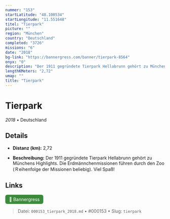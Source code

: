 ```yaml
---
nummer: "153"
startLatitude: "48.100534"
startLongitude: "11.551648"
titel: "Tierpark"
picture: ""
region: "München"
country: "Deutschland"
completed: "3726"
missions: "6"
date: "2018"
bg-link: "https://bannergress.com/banner/tierpark-8564"
onyx: "0"
description: "Der 1911 gegründete Tierpark Hellabrunn gehört zu Münchens Highlights. Die Erdmännchenmissionen führen durch den Zoo (Ｒeihenfolge der Missionen beliebig). Viel Spaß!"
lengthKMeters: "2,72"
umap: ""
title: "Tierpark"
---
```

# Tierpark

*2018* • Deutschland



## Details
- **Distanz (km):** 2,72



- **Beschreibung:** Der 1911 gegründete Tierpark Hellabrunn gehört zu Münchens Highlights. Die Erdmännchenmissionen führen durch den Zoo (Ｒeihenfolge der Missionen beliebig). Viel Spaß!


## Links
<div style="margin-top: 0.5em;">
<a href="https://bannergress.com/banner/tierpark-8564" target="_blank" style="display:inline-block;margin-right:8px;padding:6px 12px;background-color:#3c8b3c;color:white;text-decoration:none;border-radius:6px;">🔗 Bannergress</a>

</div>


> Datei: `000153_tierpark_2018.md` • #000153 • Slug: `tierpark`
